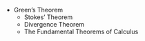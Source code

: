 * Green’s Theorem
  * Stokes’ Theorem
  * Divergence Theorem
  * The Fundamental Theorems of Calculus
